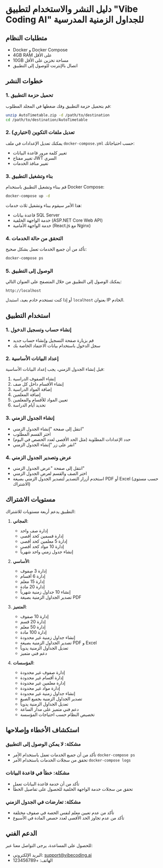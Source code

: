 # دليل النشر والاستخدام لتطبيق "Vibe Coding AI" للجداول الزمنية المدرسية

## متطلبات النظام

- Docker و Docker Compose
- 4GB RAM على الأقل
- 10GB مساحة تخزين على الأقل
- اتصال بالإنترنت للوصول إلى التطبيق

## خطوات النشر

### 1. تحميل حزمة التطبيق

قم بتحميل حزمة التطبيق وفك ضغطها في المجلد المطلوب:

```bash
unzip AutoTimetable.zip -d /path/to/destination
cd /path/to/destination/AutoTimetable
```

### 2. تعديل ملفات التكوين (اختياري)

يمكنك تعديل الإعدادات في ملف `docker-compose.yml` حسب احتياجاتك:

- تغيير كلمة مرور قاعدة البيانات
- تغيير مفتاح JWT السري
- تغيير منافذ الخدمات

### 3. بناء وتشغيل التطبيق

قم ببناء وتشغيل التطبيق باستخدام Docker Compose:

```bash
docker-compose up -d
```

هذا الأمر سيقوم ببناء وتشغيل ثلاث خدمات:
- قاعدة بيانات SQL Server
- خدمة الواجهة الخلفية (ASP.NET Core Web API)
- خدمة الواجهة الأمامية (React.js مع Nginx)

### 4. التحقق من حالة الخدمات

تأكد من أن جميع الخدمات تعمل بشكل صحيح:

```bash
docker-compose ps
```

### 5. الوصول إلى التطبيق

يمكنك الوصول إلى التطبيق من خلال المتصفح على العنوان التالي:

```
http://localhost
```

أو إذا كنت تستخدم خادم بعيد، استبدل `localhost` بعنوان IP الخادم.

## استخدام التطبيق

### 1. إنشاء حساب وتسجيل الدخول

- قم بزيارة صفحة التسجيل وإنشاء حساب جديد
- سجل الدخول باستخدام بيانات الاعتماد الخاصة بك

### 2. إعداد البيانات الأساسية

قبل إنشاء الجدول الزمني، يجب إعداد البيانات الأساسية:

1. إنشاء الصفوف الدراسية
2. إنشاء الأقسام داخل كل صف
3. إضافة المواد الدراسية
4. إضافة المعلمين
5. تعيين المواد للأقسام والمعلمين
6. تحديد أيام الدراسة

### 3. إنشاء الجدول الزمني

- انتقل إلى صفحة "إنشاء الجدول الزمني"
- اختر القسم المطلوب
- حدد الإعدادات المطلوبة (مثل الحد الأقصى لعدد الحصص في اليوم)
- انقر على زر "إنشاء الجدول الزمني"

### 4. عرض وتصدير الجدول الزمني

- انتقل إلى صفحة "عرض الجدول الزمني"
- اختر الصف والقسم لعرض الجدول الزمني
- استخدم أزرار التصدير لتصدير الجدول الزمني بصيغة PDF أو Excel (حسب مستوى الاشتراك)

## مستويات الاشتراك

التطبيق يدعم أربعة مستويات للاشتراك:

1. **المجاني**:
   - إدارة صف واحد
   - إدارة قسمين كحد أقصى
   - إدارة 5 معلمين كحد أقصى
   - إدارة 10 مواد كحد أقصى
   - إنشاء جدول زمني واحد شهرياً

2. **الأساسي**:
   - إدارة 3 صفوف
   - إدارة 6 أقسام
   - إدارة 15 معلم
   - إدارة 20 مادة
   - إنشاء 10 جداول زمنية شهرياً
   - تصدير الجداول الزمنية بصيغة PDF

3. **المتميز**:
   - إدارة 10 صفوف
   - إدارة 20 قسم
   - إدارة 50 معلم
   - إدارة 100 مادة
   - إنشاء جداول زمنية غير محدودة
   - تصدير الجداول الزمنية بصيغة PDF و Excel
   - تعديل الجداول الزمنية يدوياً
   - دعم فني متميز

4. **المؤسسات**:
   - إدارة صفوف غير محدودة
   - إدارة أقسام غير محدودة
   - إدارة معلمين غير محدودة
   - إدارة مواد غير محدودة
   - إنشاء جداول زمنية غير محدودة
   - تصدير الجداول الزمنية بجميع الصيغ
   - تعديل الجداول الزمنية يدوياً
   - دعم فني متميز على مدار الساعة
   - تخصيص النظام حسب احتياجات المؤسسة

## استكشاف الأخطاء وإصلاحها

### مشكلة: لا يمكن الوصول إلى التطبيق

- تأكد من أن جميع الخدمات تعمل باستخدام الأمر `docker-compose ps`
- تحقق من سجلات الخدمات باستخدام الأمر `docker-compose logs`

### مشكلة: خطأ في قاعدة البيانات

- تأكد من أن خدمة قاعدة البيانات تعمل
- تحقق من سجلات خدمة الواجهة الخلفية للحصول على تفاصيل الخطأ

### مشكلة: تعارضات في الجدول الزمني

- تأكد من عدم تعيين معلم لنفس الحصة في صفوف مختلفة
- تأكد من عدم تجاوز الحد الأقصى لعدد حصص المادة في الأسبوع

## الدعم الفني

للحصول على المساعدة، يرجى التواصل معنا عبر:

- البريد الإلكتروني: support@vibecoding.ai
- الهاتف: +123456789
